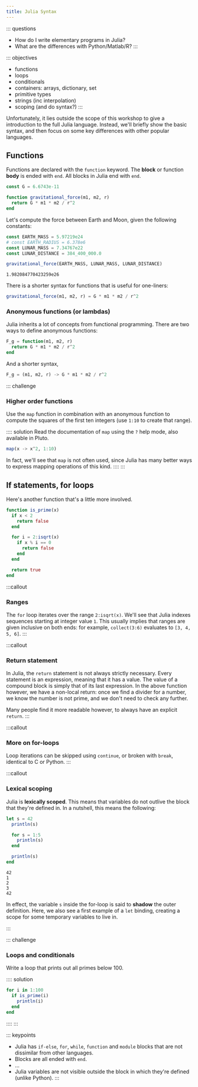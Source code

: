 ```yaml
---
title: Julia Syntax
---
```


::: questions

- How do I write elementary programs in Julia?
- What are the differences with Python/Matlab/R?
:::

::: objectives

- functions
- loops
- conditionals
- containers: arrays, dictionary, set
- primitive types
- strings (inc interpolation)
- scoping (and do syntax?)
:::

Unfortunately, it lies outside the scope of this workshop to give a introduction to the full Julia language. Instead, we'll briefly show the basic syntax, and then focus on some key differences with other popular languages.

## Functions

Functions are declared with the `function` keyword. The **block** or function **body** is ended with `end`. All blocks in Julia end with `end`.

```julia
const G = 6.6743e-11

function gravitational_force(m1, m2, r)
  return G * m1 * m2 / r^2
end
```

Let's compute the force between Earth and Moon, given the following constants:

```julia
const EARTH_MASS = 5.97219e24
# const EARTH_RADIUS = 6.378e6
const LUNAR_MASS = 7.34767e22
const LUNAR_DISTANCE = 384_400_000.0
```

```julia
gravitational_force(EARTH_MASS, LUNAR_MASS, LUNAR_DISTANCE)
```

```output
1.982084770423259e26
```

There is a shorter syntax for functions that is useful for one-liners:

```julia
gravitational_force(m1, m2, r) = G * m1 * m2 / r^2
```

### Anonymous functions (or lambdas)

Julia inherits a lot of concepts from functional programming. There are two ways to define anonymous functions:

```julia
F_g = function(m1, m2, r)
  return G * m1 * m2 / r^2
end
```

And a shorter syntax,

```julia
F_g = (m1, m2, r) -> G * m1 * m2 / r^2
```

::: challenge

### Higher order functions

Use the `map` function in combination with an anonymous function to compute the squares of the first ten integers (use `1:10` to create that range).

:::: solution
Read the documentation of `map` using the `?` help mode, also available in Pluto.

```julia
map(x -> x^2, 1:10)
```

In fact, we'll see that `map` is not often used, since Julia has many better ways to express mapping operations of this kind.
::::
:::

## If statements, for loops

Here's another function that's a little more involved.

```julia
function is_prime(x)
  if x < 2
    return false
  end

  for i = 2:isqrt(x)
    if x % i == 0
      return false
    end
  end

  return true
end
```

:::callout

### Ranges

The `for` loop iterates over the range `2:isqrt(x)`. We'll see that Julia indexes sequences starting at integer value `1`. This usually implies that ranges are given inclusive on both ends: for example, `collect(3:6)` evaluates to `[3, 4, 5, 6]`.
:::

:::callout

### Return statement

In Julia, the `return` statement is not always strictly necessary. Every statement is an expression, meaning that it has a value. The value of a compound block is simply that of its last expression. In the above function however, we have a non-local return: once we find a divider for a number, we know the number is not prime, and we don't need to check any further.

Many people find it more readable however, to always have an explicit `return`.
:::

:::callout

### More on for-loops

Loop iterations can be skipped using `continue`, or broken with `break`, identical to C or Python.
:::

:::callout

### Lexical scoping

Julia is **lexically scoped**. This means that variables do not outlive the block that they're defined in. In a nutshell, this means the following:

  ```julia
  let s = 42
    println(s)

    for s = 1:5
      println(s)
    end

    println(s)
  end
  ```

  ```output
  42
  1
  2
  3
  42
  ```

  In effect, the variable `s` inside the for-loop is said to **shadow** the outer definition. Here, we also see a first example of a `let` binding, creating a scope for some temporary variables to live in.

:::

::: challenge

### Loops and conditionals

Write a loop that prints out all primes below 100.

:::: solution

```julia
for i in 1:100
  if is_prime(i)
    println(i)
  end
end
```

::::
:::

::: keypoints

- Julia has `if-else`, `for`, `while`, `function` and `module` blocks that are not dissimilar from other languages.
- Blocks are all ended with `end`.
- ...
- Julia variables are not visible outside the block in which they're defined (unlike Python).
:::
